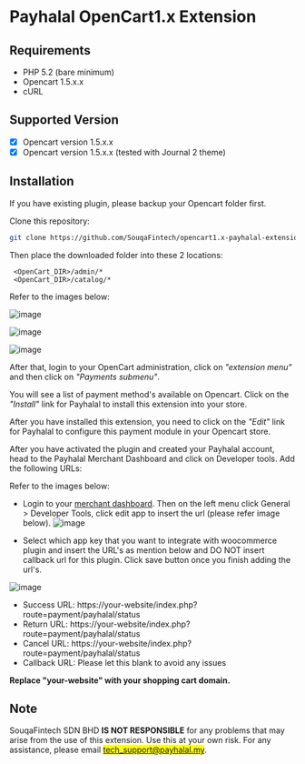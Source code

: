# Payhalal OpenCart1.x Extension

## Requirements
- PHP 5.2 (bare minimum)
- Opencart 1.5.x.x
- cURL

## Supported Version

- [x] Opencart version 1.5.x.x 
- [x] Opencart version 1.5.x.x (tested with Journal 2 theme)

## Installation

If you have existing plugin, please backup your Opencart folder first.

Clone this repository:

```bash
git clone https://github.com/SouqaFintech/opencart1.x-payhalal-extension.git
```

Then place the downloaded folder into these 2 locations:

```
 <OpenCart_DIR>/admin/*
 <OpenCart_DIR>/catalog/*
```

Refer to the images below:

![image](https://payhalal.my/images/opencart/plugin_list.jpg) 

![image](https://payhalal.my/images/opencart/plugin_setting.jpg)

![image](https://payhalal.my/images/opencart/payment.jpg)

After that, login to your OpenCart administration, click on *"extension menu"*  and then click on *"Payments submenu"*.

You will see a list of payment method's available on Opencart. Click on the *"Install"* link for Payhalal to install this extension into your store.

After you have installed this extension, you need to click on the *"Edit"* link for Payhalal to configure this payment module in your Opencart store.

After you have activated the plugin and created your Payhalal account, head to the Payhalal Merchant Dashboard and click on Developer tools. Add the following URLs:

Refer to the images below: 

- Login to your <a href='https://merchant.payhalal.my' target='_blank'>merchant dashboard</a>. Then on the left menu click General > Developer Tools, click edit app to insert the url (please refer image below).
![image](https://payhalal.my/images/opencart/developer_tools.jpeg)

- Select which app key that you want to integrate with woocommerce plugin and insert the URL's as mention below and DO NOT insert callback url for this plugin. Click save button once you finish adding the url's.

![image](https://payhalal.my/images/opencart/url_setting.jpeg)

- Success URL: https://your-website/index.php?route=payment/payhalal/status
- Return URL: https://your-website/index.php?route=payment/payhalal/status
- Cancel URL: https://your-website/index.php?route=payment/payhalal/status
- Callback URL: Please let this blank to avoid any issues

**Replace "your-website" with your shopping cart domain.**

## Note

SouqaFintech SDN BHD **IS NOT RESPONSIBLE** for any problems that may arise from the use of this extension. Use this at your own risk. For any assistance, please email <mark>tech_support@payhalal.my</mark>.

